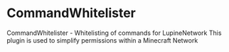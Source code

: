 # CommandWhitelister
CommandWhitelister - Whitelisting of commands for LupineNetwork
This plugin is used to simplify permissions within a Minecraft Network
